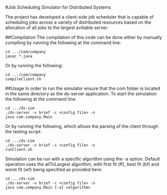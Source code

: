 #Job Scheduling Simulator for Distributed Systems

The project has developed a client-side job scheduler that is capable of scheduling jobs across a variety of distributed resources based on the allocation of all jobs to the largest aviliable server.

##Compilation
The compilation of this code can be done either by manually compiling by running the following at the command line:


    cd .../com/company
    javac *.java

Or by running the following:

    cd .../com/company
	compileClient.sh


##Usage
In order to run the simulator ensure that the com folder is located in the same directory as the ds-server application.  To start the simulation the following at the command line:

    cd .../ds-sim
	./ds-server -v brief -c <config file> -n 
	java com.company.Main

Or by running the following, which allows the parsing of the client through the testing script:

    cd .../ds-sim
	./ds-server -v brief -c <config file> -n 
	runClient.sh

Simulation can be run with a specific algorithm using the -a option. Default operation uses the allToLargest algorithm, with first fit (ff), best fit (bf) and worst fit (wf) being specified as provided here:

	cd .../ds-sim
	./ds-server -v brief -c <config file> -n 
	java com.company.Main [-a] <algorithm>
	